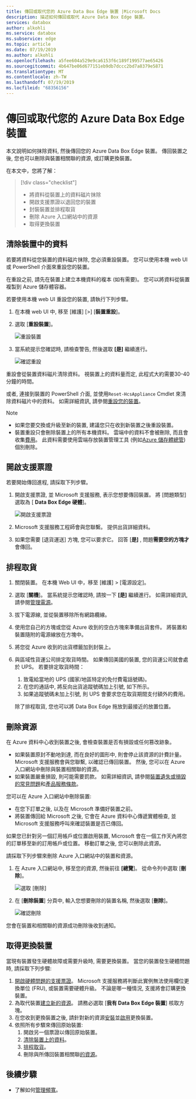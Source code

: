 ```yaml
---
title: 傳回或取代您的 Azure Data Box Edge 裝置 |Microsoft Docs
description: 描述如何傳回或取代 Azure Data Box Edge 裝置。
services: databox
author: alkohli
ms.service: databox
ms.subservice: edge
ms.topic: article
ms.date: 07/19/2019
ms.author: alkohli
ms.openlocfilehash: a5fee604a529e9ca6153f6c189f199577ae65426
ms.sourcegitcommit: 4b647be06d677151eb9db7dccc2bd7a8379e5871
ms.translationtype: MT
ms.contentlocale: zh-TW
ms.lasthandoff: 07/19/2019
ms.locfileid: "68356156"
---
```

# <a name="return-or-replace-your-azure-data-box-edge-device"></a>傳回或取代您的 Azure Data Box Edge 裝置

本文說明如何抹除資料, 然後傳回您的 Azure Data Box Edge 裝置。 傳回裝置之後, 您也可以刪除與裝置相關聯的資源, 或訂購更換裝置。

在本文中，您將了解：

> [!div class="checklist"]
> * 將資料從裝置上的資料磁片抹除
> * 開啟支援票證以退回您的裝置
> * 封裝裝置並排程取貨
> * 刪除 Azure 入口網站中的資源
> * 取得更換裝置

## <a name="erase-data-from-the-device"></a>清除裝置中的資料

若要將資料從您裝置的資料磁片抹除, 您必須重設裝置。 您可以使用本機 web UI 或 PowerShell 介面來重設您的裝置。

在重設之前, 請先在裝置上建立本機資料的複本 (如有需要)。 您可以將資料從裝置複製到 Azure 儲存體容器。

若要使用本機 web UI 重設您的裝置, 請執行下列步驟。

1. 在本機 web UI 中, 移至 [維護] [>] [**裝置重設**]。
2. 選取 [**重設裝置**]。

    ![重設裝置](media/data-box-edge-return-device/device-reset-1.png)

3. 當系統提示您確認時, 請檢查警告, 然後選取 **[是]** 繼續進行。

    ![確認重設](media/data-box-edge-return-device/device-reset-2.png)  

重設會從裝置資料磁片清除資料。 視裝置上的資料量而定, 此程式大約需要30-40 分鐘的時間。

或者, 連接到裝置的 PowerShell 介面, 並使用`Reset-HcsAppliance` Cmdlet 來清除資料磁片中的資料。 如需詳細資訊, 請參閱[重設您的裝置](data-box-edge-connect-powershell-interface.md#reset-your-device)。

> [!NOTE]
> - 如果您要交換或升級至新的裝置, 建議您只在收到新裝置之後重設裝置。
> - 裝置重設只會刪除裝置上的所有本機資料。 雲端中的資料不會被刪除, 而且會收集[費用](https://azure.microsoft.com/pricing/details/storage/)。 此資料需要使用雲端存放裝置管理工具 (例如[Azure 儲存體總管](https://azure.microsoft.com/features/storage-explorer/)) 個別刪除。

## <a name="open-a-support-ticket"></a>開啟支援票證

若要開始傳回進程, 請採取下列步驟。

1. 開啟支援票證, 並 Microsoft 支援服務, 表示您想要傳回裝置。 將 [問題類型] 選取為 [ **Data Box Edge 硬體**]。

    ![開啟支援票證](media/data-box-edge-return-device/open-support-ticket-1.png)  

2. Microsoft 支援服務工程師會與您聯繫。 提供出貨詳細資料。
3. 如果您需要 [退貨運送] 方塊, 您可以要求它。 回答 [**是]** , 問題**需要空的方塊才**會傳回。


## <a name="schedule-a-pickup"></a>排程取貨

1. 關閉裝置。 在本機 Web UI 中，移至 [維護] > [電源設定]。
2. 選取 [**關機**]。 當系統提示您確認時, 請按一下 **[是]** 繼續進行。 如需詳細資訊, 請參閱[管理電源](data-box-gateway-manage-access-power-connectivity-mode.md#manage-power)。
3. 拔下電源線, 並從裝置移除所有網路纜線。
4. 使用您自己的方塊或您從 Azure 收到的空白方塊來準備出貨套件。 將裝置和裝置隨附的電源線放在方塊中。
5. 將您從 Azure 收到的出貨標籤加到封裝上。
6. 與區域性貨運公司排定取貨時間。 如果傳回美國的裝置, 您的貨運公司就會處於 UPS。 若要排定取貨時間：

    1. 致電給當地的 UPS (國家/地區特定的免付費電話號碼)。
    2. 在您的通話中, 將反向出貨追蹤號碼加上引號, 如下所示。
    3. 如果追蹤號碼未加上引號, 則 UPS 會要求您在取貨期間支付額外的費用。

    除了排程取貨, 您也可以將 Data Box Edge 拖放到最接近的放置位置。

## <a name="delete-the-resource"></a>刪除資源

在 Azure 資料中心收到裝置之後, 會檢查裝置是否有損毀或任何篡改跡象。

- 如果裝置原封不動地到達, 而在良好的圖形中, 則會停止該資源的計費計量。 Microsoft 支援服務會與您聯繫, 以確認已傳回裝置。 然後, 您可以在 Azure 入口網站中刪除與裝置相關聯的資源。
- 如果裝置嚴重損毀, 則可能需要罰款。 如需詳細資訊, 請參閱[裝置遺失或損毀的常見問題](https://azure.microsoft.com/pricing/details/databox/edge/)和[產品服務條款](https://www.microsoft.com/licensing/product-licensing/products)。  


您可以在 Azure 入口網站中刪除裝置:
-   在您下訂單之後, 以及在 Microsoft 準備好裝置之前。
-   將裝置傳回給 Microsoft 之後, 它會在 Azure 資料中心傳遞實體檢查, 並 Microsoft 支援服務呼叫來確認裝置是否已傳回。

如果您已針對另一個訂用帳戶或位置啟用裝置, Microsoft 會在一個工作天內將您的訂單移至新的訂用帳戶或位置。 移動訂單之後, 您可以刪除此資源。


請採取下列步驟來刪除 Azure 入口網站中的裝置和資源。

1. 在 Azure 入口網站中, 移至您的資源, 然後前往 **[總覽**]。 從命令列中選取 [**刪除**]。

    ![選取 [刪除]](media/data-box-edge-return-device/delete-resource-1.png)

2. 在 [**刪除裝置**] 分頁中, 輸入您想要刪除的裝置名稱, 然後選取 [**刪除**]。

    ![確認刪除](media/data-box-edge-return-device/delete-resource-2.png)

您會在裝置和相關聯的資源成功刪除後收到通知。

## <a name="get-a-replacement-device"></a>取得更換裝置

當現有裝置發生硬體故障或需要升級時, 需要更換裝置。 當您的裝置發生硬體問題時, 請採取下列步驟:

1. [開啟硬體問題的支援票證](#open-a-support-ticket)。 Microsoft 支援服務將判斷此實例無法使用欄位更換單位 (FRU), 或裝置需要硬體升級。 不論是哪一種情況, 支援將會訂購更換裝置。
2. 為取代裝置[建立新的資源](data-box-edge-deploy-prep.md#create-a-new-resource)。 請務必選取 [**我有 Data Box Edge 裝置**] 核取方塊。 
3. 在您收到更換裝置之後, 請針對新的資源[安裝](data-box-edge-deploy-install.md)並[啟用](data-box-edge-deploy-connect-setup-activate.md)更換裝置。
4. 依照所有步驟來傳回原始裝置:
    1. 開啟另一個票證以傳回原始裝置。
    2. [清除裝置上的資料](#erase-data-from-the-device)。
    3. [排程取貨](#schedule-a-pickup)。
    5. 刪除與所傳回裝置相關聯[的資源](#delete-the-resource)。



## <a name="next-steps"></a>後續步驟

- 了解如何[管理頻寬](data-box-edge-manage-bandwidth-schedules.md)。
